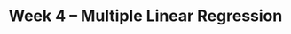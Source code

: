 ---
    title: Week 4 – Multiple Linear Regression
    weekNumber: 4
    days:
      - date: 2023-4-24
        events:
          "**LEC 10**{: .label .label-lecture } [Regression via Linear Algebra](resources/lecture/lec10.pdf) [✏️](resources/lecture/lec10_b00.pdf) [👩‍💻](http://datahub.ucsd.edu/user-redirect/git-sync?repo=https://github.com/dsc-courses/dsc40a-2023-sp&subPath=resources/lecture/lec10/lec10.ipynb)":
            "[📖 9-13](resources/notes/notes_chapter_2.pdf)"
      - date: 2023-4-25
        events:
          "**HW 3**{: .label .label-hw } [Homework 3](resources/homework/hw3/homework3.pdf) [🍃](https://www.overleaf.com/read/sdpmwsjpzgnj)":
      - date: 2023-4-26
        events:
          "**LEC 11**{: .label .label-lecture } [The Normal Equations](resources/lecture/lec11.pdf)":
          "**DISC**{: .label .label-disc } [Groupwork 4](resources/groupwork/groupwork4.pdf)":
      - date: 2023-4-28
        events:
          "**LEC 12**{: .label .label-lecture } (coming soon)":
---